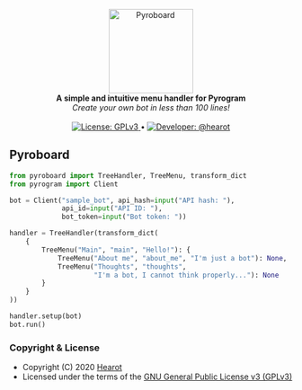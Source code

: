 <p align="center">
    <a href="https://github.com/hearot/pyroboard">
        <img src="https://i.imgur.com/XhInvbp.gif" alt="Pyroboard" width="150"/>
    </a>
    <br>
    <b>A simple and intuitive menu handler for Pyrogram</b>
    <br>
    <i>Create your own bot in less than 100 lines!</i>
    <br>
    <br>
    <a href="https://github.com/hearot/pyroboard/blob/master/LICENSE">
        <img src="https://img.shields.io/badge/License-GPL%20v3-red.svg" alt="License: GPLv3"/>
    </a>
    •
    <a href="https://t.me/hearot">
        <img src="https://img.shields.io/badge/Developer-@hearot-blue.svg" alt="Developer: @hearot"/>
    </a>
</p>

## Pyroboard

```python
from pyroboard import TreeHandler, TreeMenu, transform_dict
from pyrogram import Client

bot = Client("sample_bot", api_hash=input("API hash: "),
             api_id=input("API ID: "),
             bot_token=input("Bot token: "))

handler = TreeHandler(transform_dict(
    {
        TreeMenu("Main", "main", "Hello!"): {
            TreeMenu("About me", "about_me", "I'm just a bot"): None,
            TreeMenu("Thoughts", "thoughts",
                     "I'm a bot, I cannot think properly..."): None
        }
    }
))

handler.setup(bot)
bot.run()
```

### Copyright & License

- Copyright (C) 2020 [Hearot](https://github.com/hearot)
- Licensed under the terms of the [GNU General Public License v3 (GPLv3)](LICENSE)
